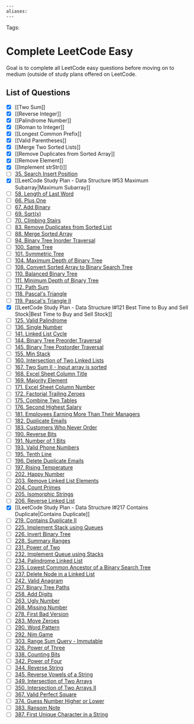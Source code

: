 ```
---
aliases:
---
```

Tags:

# Complete LeetCode Easy
Goal is to complete all LeetCode easy questions before moving on to medium (outside of study plans offered on LeetCode.

## List of Questions
- [x] [[Two Sum]]
- [x] [[Reverse Integer]]
- [x] [[Palindrome Number]]
- [x] [[Roman to Integer]]
- [x] [[Longest Common Prefix]]
- [x] [[Valid Parentheses]]
- [x] [[Merge Two Sorted Lists]]
- [x] [[Remove Duplicates from Sorted Array]]
- [x] [[Remove Element]]
- [x] [[Implement strStr()]]
- [ ] [35. Search Insert Position](https://leetcode.com/problems/search-insert-position)
- [x] [[LeetCode Study Plan - Data Structure I#53 Maximum Subarray|Maximum Subarray]]
- [ ] [58. Length of Last Word](https://leetcode.com/problems/length-of-last-word)
- [ ] [66. Plus One](https://leetcode.com/problems/plus-one)
- [ ] [67. Add Binary](https://leetcode.com/problems/add-binary)
- [ ] [69. Sqrt(x)](https://leetcode.com/problems/sqrtx)
- [ ] [70. Climbing Stairs](https://leetcode.com/problems/climbing-stairs)
- [ ] [83. Remove Duplicates from Sorted List](https://leetcode.com/problems/remove-duplicates-from-sorted-list)
- [ ] [88. Merge Sorted Array](https://leetcode.com/problems/merge-sorted-array)
- [ ] [94. Binary Tree Inorder Traversal](https://leetcode.com/problems/binary-tree-inorder-traversal)
- [ ] [100. Same Tree](https://leetcode.com/problems/same-tree)
- [ ] [101. Symmetric Tree](https://leetcode.com/problems/symmetric-tree)
- [ ] [104. Maximum Depth of Binary Tree](https://leetcode.com/problems/maximum-depth-of-binary-tree)
- [ ] [108. Convert Sorted Array to Binary Search Tree](https://leetcode.com/problems/convert-sorted-array-to-binary-search-tree)
- [ ] [110. Balanced Binary Tree](https://leetcode.com/problems/balanced-binary-tree)
- [ ] [111. Minimum Depth of Binary Tree](https://leetcode.com/problems/minimum-depth-of-binary-tree)
- [ ] [112. Path Sum](https://leetcode.com/problems/path-sum)
- [ ] [118. Pascal's Triangle](https://leetcode.com/problems/pascals-triangle)
- [ ] [119. Pascal's Triangle II](https://leetcode.com/problems/pascals-triangle-ii)
- [x] [[LeetCode Study Plan - Data Structure I#121 Best Time to Buy and Sell Stock|Best Time to Buy and Sell Stock]]
- [ ] [125. Valid Palindrome](https://leetcode.com/problems/valid-palindrome)
- [ ] [136. Single Number](https://leetcode.com/problems/single-number)
- [ ] [141. Linked List Cycle](https://leetcode.com/problems/linked-list-cycle)
- [ ] [144. Binary Tree Preorder Traversal](https://leetcode.com/problems/binary-tree-preorder-traversal)
- [ ] [145. Binary Tree Postorder Traversal](https://leetcode.com/problems/binary-tree-postorder-traversal)
- [ ] [155. Min Stack](https://leetcode.com/problems/min-stack)
- [ ] [160. Intersection of Two Linked Lists](https://leetcode.com/problems/intersection-of-two-linked-lists)
- [ ] [167. Two Sum II - Input array is sorted](https://leetcode.com/problems/two-sum-ii-input-array-is-sorted)
- [ ] [168. Excel Sheet Column Title](https://leetcode.com/problems/excel-sheet-column-title)
- [ ] [169. Majority Element](https://leetcode.com/problems/majority-element)
- [ ] [171. Excel Sheet Column Number](https://leetcode.com/problems/excel-sheet-column-number)
- [ ] [172. Factorial Trailing Zeroes](https://leetcode.com/problems/factorial-trailing-zeroes)
- [ ] [175. Combine Two Tables](https://leetcode.com/problems/combine-two-tables)
- [ ] [176. Second Highest Salary](https://leetcode.com/problems/second-highest-salary)
- [ ] [181. Employees Earning More Than Their Managers](https://leetcode.com/problems/employees-earning-more-than-their-managers)
- [ ] [182. Duplicate Emails](https://leetcode.com/problems/duplicate-emails)
- [ ] [183. Customers Who Never Order](https://leetcode.com/problems/customers-who-never-order)
- [ ] [190. Reverse Bits](https://leetcode.com/problems/reverse-bits)
- [ ] [191. Number of 1 Bits](https://leetcode.com/problems/number-of-1-bits)
- [ ] [193. Valid Phone Numbers](https://leetcode.com/problems/valid-phone-numbers)
- [ ] [195. Tenth Line](https://leetcode.com/problems/tenth-line)
- [ ] [196. Delete Duplicate Emails](https://leetcode.com/problems/delete-duplicate-emails)
- [ ] [197. Rising Temperature](https://leetcode.com/problems/rising-temperature)
- [ ] [202. Happy Number](https://leetcode.com/problems/happy-number)
- [ ] [203. Remove Linked List Elements](https://leetcode.com/problems/remove-linked-list-elements)
- [ ] [204. Count Primes](https://leetcode.com/problems/count-primes)
- [ ] [205. Isomorphic Strings](https://leetcode.com/problems/isomorphic-strings)
- [ ] [206. Reverse Linked List](https://leetcode.com/problems/reverse-linked-list)
- [x] [[LeetCode Study Plan - Data Structure I#217 Contains Duplicate|Contains Duplicate]]
- [ ] [219. Contains Duplicate II](https://leetcode.com/problems/contains-duplicate-ii)
- [ ] [225. Implement Stack using Queues](https://leetcode.com/problems/implement-stack-using-queues)
- [ ] [226. Invert Binary Tree](https://leetcode.com/problems/invert-binary-tree)
- [ ] [228. Summary Ranges](https://leetcode.com/problems/summary-ranges)
- [ ] [231. Power of Two](https://leetcode.com/problems/power-of-two)
- [ ] [232. Implement Queue using Stacks](https://leetcode.com/problems/implement-queue-using-stacks)
- [ ] [234. Palindrome Linked List](https://leetcode.com/problems/palindrome-linked-list)
- [ ] [235. Lowest Common Ancestor of a Binary Search Tree](https://leetcode.com/problems/lowest-common-ancestor-of-a-binary-search-tree)
- [ ] [237. Delete Node in a Linked List](https://leetcode.com/problems/delete-node-in-a-linked-list)
- [ ] [242. Valid Anagram](https://leetcode.com/problems/valid-anagram)
- [ ] [257. Binary Tree Paths](https://leetcode.com/problems/binary-tree-paths)
- [ ] [258. Add Digits](https://leetcode.com/problems/add-digits)
- [ ] [263. Ugly Number](https://leetcode.com/problems/ugly-number)
- [ ] [268. Missing Number](https://leetcode.com/problems/missing-number)
- [ ] [278. First Bad Version](https://leetcode.com/problems/first-bad-version)
- [ ] [283. Move Zeroes](https://leetcode.com/problems/move-zeroes)
- [ ] [290. Word Pattern](https://leetcode.com/problems/word-pattern)
- [ ] [292. Nim Game](https://leetcode.com/problems/nim-game)
- [ ] [303. Range Sum Query - Immutable](https://leetcode.com/problems/range-sum-query-immutable)
- [ ] [326. Power of Three](https://leetcode.com/problems/power-of-three)
- [ ] [338. Counting Bits](https://leetcode.com/problems/counting-bits)
- [ ] [342. Power of Four](https://leetcode.com/problems/power-of-four)
- [ ] [344. Reverse String](https://leetcode.com/problems/reverse-string)
- [ ] [345. Reverse Vowels of a String](https://leetcode.com/problems/reverse-vowels-of-a-string)
- [ ] [349. Intersection of Two Arrays](https://leetcode.com/problems/intersection-of-two-arrays)
- [ ] [350. Intersection of Two Arrays II](https://leetcode.com/problems/intersection-of-two-arrays-ii)
- [ ] [367. Valid Perfect Square](https://leetcode.com/problems/valid-perfect-square)
- [ ] [374. Guess Number Higher or Lower](https://leetcode.com/problems/guess-number-higher-or-lower)
- [ ] [383. Ransom Note](https://leetcode.com/problems/ransom-note)
- [ ] [387. First Unique Character in a String](https://leetcode.com/problems/first-unique-character-in-a-string)